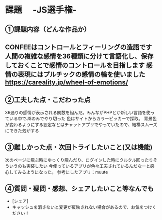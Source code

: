 # 課題　 -JS選手権-

## ①課題内容（どんな作品か）
CONFEEはコントロールとフィーリングの造語です
人間の複雑な感情を36種類に分けて言語化し、保存しておくことで感情のコントロールを目指します
感情の表現にはプルチックの感情の輪を使いました
https://careality.jp/wheel-of-emotions/
- 

## ②工夫した点・こだわった点
36通りの感情が表示される関数を組んだ。みんながPHPとか新しい言語を使っている中でJSのみでやり切った
色はサイトからカラーピッカーで採取。
背景色が変わるようにする設定などはチャットアプリでやっていたので、結構スムーズにできた気がする

## ③難しかった点・次回トライしたいこと(又は機能)
次のページに飛ぶ時にゆっくり飛んだり、ログインした時にクルクル回ったりそういうのも実装したい
今使っているアプリが色々工夫されているんだなーと感心してみるようになった。
参考にしたアプリ：muute 

## ④質問・疑問・感想、シェアしたいこと等なんでも
- [シェア]
- キャッシュを消さないと変更が反映されない場合があるので、お気をつけください！
  

